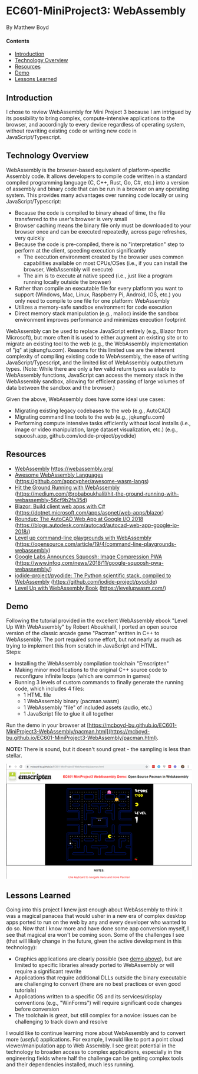 # EC601-MiniProject3: WebAssembly

By Matthew Boyd

#### Contents

* [Introduction](#introduction)
* [Technology Overview](#technology-overview)
* [Resources](#resources)
* [Demo](#demo)
* [Lessons Learned](#lessons-learned)

<a name="introduction"/>

## Introduction

I chose to review WebAssembly for Mini Project 3 because I am intrigued by its possibility to bring complex, compute-intensive applications to the browser, and accordingly to every device regardless of operating system, without rewriting existing code or writing new code in JavaScript/Typescript.

<a name="technology-overview"/>

## Technology Overview

WebAssembly is the browser-based equivalent of platform-specific Assembly code. It allows developers to compile code written in a standard compiled programming language (C, C++, Rust, Go, C#, etc.) into a version of assembly and binary code that can be run in a browser on any operating system. This provides many advantages over running code locally or using JavaScript/Typescript:
- Because the code is compiled to binary ahead of time, the file transferred to the user's browser is very small
- Browser caching means the binary file only must be downloaded to your browser once and can be executed repeatedly, across page refreshes, very quickly
- Because the code is pre-compiled, there is no "interpretation" step to perform at the client, speeding execution significantly
  - The execution environment created by the browser uses common capabilities available on most CPUs/OSes (i.e., if you can install the browser, WebAssembly will execute)
  - The aim is to execute at native speed (i.e., just like a program running locally outside the browser)
- Rather than compile an executable file for every platform you want to support (Windows, Mac, Linux, Raspberry Pi, Android, IOS, etc.) you only need to compile to one file for one platform: WebAssembly
- Utilizes a memory-safe sandbox environment for code execution
- Direct memory stack manipulation (e.g., malloc) inside the sandbox environment improves performance and minimizes execution footprint

WebAssembly can be used to replace JavaScript entirely (e.g., Blazor from Microsoft), but more often it is used to either augment an existing site or to migrate an existing tool to the web (e.g., the WebAssembly implementation of "jq" at jqkungfu.com). Reasons for this limited use are the inherent complexity of compiling existing code to WebAssembly, the ease of writing JavaScript/Typescript, and the limited list of WebAssembly output/return types. (Note: While there are only a few valid return types available to WebAssembly functions, JavaScript can access the memory stack in the WebAssembly sandbox, allowing for efficient passing of large volumes of data between the sandbox and the browser.) 

Given the above, WebAssembly does have some ideal use cases:
- Migrating existing legacy codebases to the web (e.g., AutoCAD)
- Migrating command line tools to the web (e.g., jqkungfu.com)
- Performing compute intensive tasks efficiently without local installs (i.e., image or video manipulation, large dataset visualization, etc.) (e.g., squoosh.app, github.com/iodide-project/pyodide)

<a name="resources"/>

## Resources

- [WebAssembly](https://webassembly.org/) https://webassembly.org/  
- [Awesome WebAssembly Languages](https://github.com/appcypher/awesome-wasm-langs) (https://github.com/appcypher/awesome-wasm-langs)
- [Hit the Ground Running with WebAssembly](https://medium.com/@robaboukhalil/hit-the-ground-running-with-webassembly-56cf9b2fa35d) (https://medium.com/@robaboukhalil/hit-the-ground-running-with-webassembly-56cf9b2fa35d) 
- [Blazor: Build client web apps with C#](https://dotnet.microsoft.com/apps/aspnet/web-apps/blazor) (https://dotnet.microsoft.com/apps/aspnet/web-apps/blazor) 
- [Roundup: The AutoCAD Web App at Google I/O 2018](https://blogs.autodesk.com/autocad/autocad-web-app-google-io-2018/) (https://blogs.autodesk.com/autocad/autocad-web-app-google-io-2018/) 
- [Level up command-line playgrounds with WebAssembly](https://opensource.com/article/19/4/command-line-playgrounds-webassembly) (https://opensource.com/article/19/4/command-line-playgrounds-webassembly) 
- [Google Labs Announces Squoosh: Image Compression PWA](https://www.infoq.com/news/2018/11/google-squoosh-pwa-webassembly/) (https://www.infoq.com/news/2018/11/google-squoosh-pwa-webassembly/) 
- [iodide-project/pyodide: The Python scientific stack, compiled to WebAssembly](https://github.com/iodide-project/pyodide) (https://github.com/iodide-project/pyodide) 
- [Level Up with WebAssembly Book](https://levelupwasm.com/) (https://levelupwasm.com/) 

<a name="demo"/>

## Demo

Following the tutorial provided in the excellent WebAssembly ebook "Level Up With WebAssembly" by Robert Aboukhalil, I ported an open source version of the classic arcade game "Pacman" written in C++ to WebAssembly. The port required some effort, but not nearly as much as trying to implement this from scratch in JavaScript and HTML.  
Steps:
- Installing the WebAssembly compilation toolchain "Emscripten"
- Making minor modifications to the original C++ source code to reconfigure infinite loops (which are common in games) 
- Running 3 levels of custom commands to finally generate the running code, which includes 4 files: 
  - 1 HTML file
  - 1 WebAssembly binary (pacman.wasm)
  - 1 WebAssembly "file" of included assets (audio, etc.)
  - 1 JavaScript file to glue it all together

Run the demo in your browser at [https://mcboyd-bu.github.io/EC601-MiniProject3-WebAssembly/pacman.html](https://mcboyd-bu.github.io/EC601-MiniProject3-WebAssembly/pacman.html).  

**NOTE:** There is sound, but it doesn't sound great - the sampling is less than stellar. 

![Online Demo Screenshot](https://github.com/mcboyd-bu/EC601-MiniProject3-WebAssembly/blob/master/docs/DemoScreenshot.png "Online Demo Screenshot")

<a name="lessons-learned"/>

## Lessons Learned

Going into this project I knew just enough about WebAssembly to think it was a magical panacea that would usher in a new era of complex desktop apps ported to run on the web by any and every developer who wanted to do so. 
Now that I know more and have done some app conversion myself, I see that magical era won't be coming soon. Some of the challenges I see (that will likely change in the future, given the active development in this technology):
- Graphics applications are clearly possible (see [demo above](https://mcboyd-bu.github.io/EC601-MiniProject3-WebAssembly/pacman.html)), but are limited to specific libraries already ported to WebAssembly or will require a significant rewrite
- Applications that require additional DLLs outside the binary executable are challenging to convert (there are no best practices or even good tutorials)
- Applications written to a specific OS and its services/display conventions (e.g., "WinForms") will require significant code changes before conversion
- The toolchain is great, but still complex for a novice: issues can be challenging to track down and resolve

I would like to continue learning more about WebAssembly and to convert more (*useful*) applications. For example, I would like to port a point cloud viewer/manipulation app to Web Assembly. I see great potential in the technology to broaden access to complex applications, especially in the engineering fields where half the challenge can be getting complex tools and their dependencies installed, much less running. 
